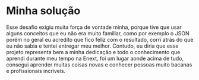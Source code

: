 # Minha solução
Esse desafio exigiu muita força de vontade minha, porque tive que usar alguns conceitos que eu não era muito familiar, como por exemplo o JSON porém no geral eu acredito que fico feliz com o resultado, corri atrás do que eu não sabia e tentei entregar meu melhor.
Contudo, eu diria que esse projeto representa bem a minha dedicação e todo o conhecimento que aprendi durante meu tempo na Enext, foi um lugar aonde acima de tudo, consegui aprender muitas coisas novas e conhecer pessoas muito bacanas e profissionais incríveis.
